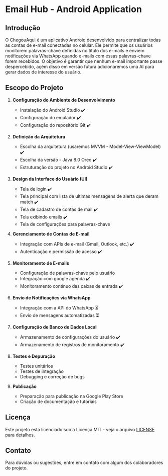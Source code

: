 # Email Hub - Android Application

## Introdução
O ChegouAqui é um aplicativo Android desenvolvido para centralizar todas as contas de e-mail conectadas no celular. Ele permite que os usuários monitorem palavras-chave definidas no título
dos e-mails e enviem notificações via WhatsApp quando e-mails com essas palavras-chave forem recebidos. O objetivo é garantir que nenhum e-mail importante passe despercebido, açém disso 
em versão futura adicionaremos uma AI para gerar dados de interesse do usuário.

## Escopo do Projeto

1. **Configuração do Ambiente de Desenvolvimento**
    - Instalação do Android Studio ✔️
    - Configuração do emulador ✔️
    - Configuração do repositório Git ✔️

2. **Definição da Arquitetura**
    - Escolha da arquitetura (usaremos MVVM - Model-View-ViewModel) ✔️
    - Escolha da versão - Java 8.0 Oreo ✔️
    - Estruturação do projeto no Android Studio ✔️

3. **Design da Interface do Usuário (UI)**
    - Tela de login ✔️
    - Tela principal com lista de ultimas mensagens de alerta que deram match ✔️
    - Tela de cadastro de contas de mail ✔️
    - Tela exibindo emails ✔️
    - Tela de configurações para palavras-chave

4. **Gerenciamento de Contas de E-mail**
    - Integração com APIs de e-mail (Gmail, Outlook, etc.) ✔️
    - Autenticação e permissão de acesso ✔️

5. **Monitoramento de E-mails**
    - Configuração de palavras-chave pelo usuário
    - Integração com google agenda ✔️
    - Monitoramento contínuo das caixas de entrada ✔️

6. **Envio de Notificações via WhatsApp**
    - Integração com a API do WhatsApp ⏳
    - Envio de mensagens automatizadas ⏳

7. **Configuração de Banco de Dados Local**
    - Armazenamento de configurações do usuário ✔️
    - Armazenamento de registros de monitoramento ✔️

8. **Testes e Depuração**
    - Testes unitários
    - Testes de integração
    - Debugging e correção de bugs

9. **Publicação**
    - Preparação para publicação na Google Play Store 
    - Criação de documentação e tutoriais

## Licença

Este projeto está licenciado sob a Licença MIT - veja o arquivo [LICENSE](LICENSE) para detalhes.

## Contato

Para dúvidas ou sugestões, entre em contato com algum dos colaboradores do projeto.



